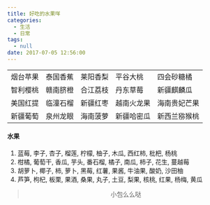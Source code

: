 ```yaml
---
title: 好吃的水果咩
categories:
  - 生活
  - 日常
tags:
  - null
date: 2017-07-05 12:56:00
---
```


|      |      |      |      |      |
| ---- | ---- | ---- | ---- | ---- |
|烟台苹果|泰国香蕉|莱阳香梨|平谷大桃|四会砂糖橘|
|智利樱桃|赣南脐橙|合江荔枝|丹东草莓|新疆麒麟瓜|
|美国红提|临潼石榴|新疆红枣|越南火龙果|海南贵妃芒果|
|新疆葡萄|泉州龙眼|海南菠萝|新疆哈密瓜|新西兰猕猴桃|


#### 水果
1. 蓝莓, 李子, 杏子, 榴莲, 柠檬, 柚子, 木瓜, 西红柿, 枇杷, 杨桃
1. 柑橘, 葡萄干, 香瓜, 芋头, 番石榴, 橘子, 南瓜, 柿子, 花生, 蔓越莓
1. 胡萝卜, 椰子, 柿, 萝卜, 黑莓, 红薯, 果酱, 牛油果, 酸奶, 沙田柚
1. 芦笋, 枸杞, 板栗, 果酒, 桑果, 丸子, 土豆, 梨果, 核桃, 红果, 杨梅, 黄瓜

><div align=center>小包么么哒</div>